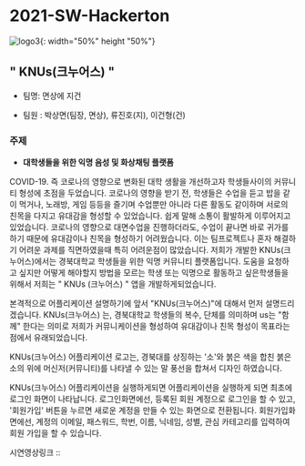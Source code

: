 # 2021-SW-Hackerton

![logo3](C:\Users\fools\OneDrive\Documents\GH\Project\Github\2021-SW-Hackerton\app\src\main\res\drawable\logo3.PNG){: width="50%" height "50%"}

## " KNUs(크누어스) "

- 팀명: 면상에 지건

- 팀원 : 박상면(팀장, 면상), 류진호(지), 이건형(건)

### 주제

- **대학생들을 위한 익명 음성 및 화상채팅 플랫폼**



COVID-19. 즉 코로나의 영향으로 변화된 대학 생활을 개선하고자 학생들사이의 커뮤니티 형성에 초점을 두었습니다.
코로나의 영향을 받기 전, 학생들은 수업을 듣고 밥을 같이 먹거나, 노래방, 게임 등등을 즐기며 수업뿐만 아니라 다른 활동도 같이하며
서로의 친목을 다지고 유대감을 형성할 수 있었습니다. 쉽게 말해 소통이 활발하게 이루어지고있었습니다.
 코로나의 영향으로 대면수업을 진행하더라도, 수업이 끝나면 바로 귀가를 하기 때문에 유대감이나 친목을 형성하기 어려웠습니다.
이는 팀프로젝트나 혼자 해결하기 어려운 과제를 직면하였을때 특히 어려운점이 많았습니다.
저희가 개발한 KNUs(크누어스)에서는 경북대학교 학생들을 위한 익명 커뮤니티 플랫폼입니다.
도움을 요청하고 싶지만 어떻게 해야할지 방법을 모르는 학생 또는 익명으로 활동하고 싶은학생들을 위해서 저희는 " KNUs (크누어스) " 앱을 개발하게되었습니다.

본격적으로 어플리케이션 설명하기에 앞서 "KNUs(크누어스)"에 대해서 먼저 설명드리겠습니다.
 KNUs(크누어스) 는,
  경북대학교 학생들의 복수, 단체를 의미하며 us는 "함께" 한다는 의미로 저희가 커뮤니케이션을 형성하여 유대감이나 친목 형성이 목표라는 점에서 유래되었습니다.

 KNUs(크누어스) 어플리케이션 로고는,
  경북대를 상징하는 '소'와 붉은 색을 합친 붉은 소의 위에 머신저(커뮤니티)를 나타낼 수 있는 말 풍선을 합쳐서 디자인 하였습니다.

KNUs(크누어스) 어플리케이션을 실행하게되면
 어플리케이션을 실행하게 되면 최초에 로그인 화면이 나타납니다.
 로그인화면에선, 등록된 회원 계정으로 로그인을 할 수 있고, '회원가입' 버튼을 누르면 새로운 계정을 만들 수 있는 화면으로 전환됩니다.
 회원가입화면에선, 계정의 이메일, 패스워드, 학번, 이름, 닉네임, 성별, 관심 카테고리를 입력하여 회원 가입을 할 수 있습니다.



시연영상링크 :: 



 
